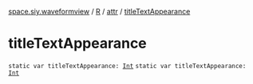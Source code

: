 [space.siy.waveformview](../../index.md) / [R](../index.md) / [attr](index.md) / [titleTextAppearance](./title-text-appearance.md)

# titleTextAppearance

`static var titleTextAppearance: `[`Int`](https://kotlinlang.org/api/latest/jvm/stdlib/kotlin/-int/index.html)
`static var titleTextAppearance: `[`Int`](https://kotlinlang.org/api/latest/jvm/stdlib/kotlin/-int/index.html)
